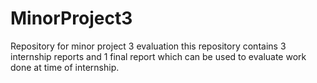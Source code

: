 # MinorProject3
Repository for minor project 3 evaluation
this repository contains 3 internship reports and 1 final report which can be used to evaluate work done at time of internship.
